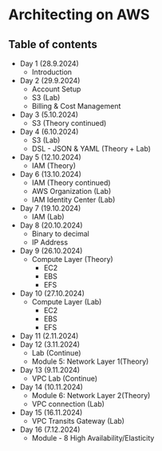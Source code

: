 # Architecting on AWS

## Table of contents

- Day 1 (28.9.2024)
  - Introduction
- Day 2 (29.9.2024)
  - Account Setup
  - S3 (Lab)
  - Billing & Cost Management
- Day 3 (5.10.2024)
  - S3 (Theory continued)
- Day 4 (6.10.2024)
  - S3 (Lab)
  - DSL - JSON & YAML (Theory + Lab)
- Day 5 (12.10.2024)
  - IAM (Theory)
- Day 6 (13.10.2024)
  - IAM (Theory continued)
  - AWS Organization (Lab)
  - IAM Identity Center (Lab)
- Day 7 (19.10.2024)
  - IAM (Lab)
- Day 8 (20.10.2024)
  - Binary to decimal
  - IP Address
- Day 9 (26.10.2024)
  - Compute Layer (Theory)
    - EC2
    - EBS
    - EFS
- Day 10 (27.10.2024)
  - Compute Layer (Lab)
    - EC2
    - EBS
    - EFS
- Day 11 (2.11.2024)
- Day 12 (3.11.2024)
  - Lab (Continue)
  - Module 5: Network Layer 1(Theory)
- Day 13 (9.11.2024)
  - VPC Lab (Continue)
- Day 14 (10.11.2024)
  - Module 6: Network Layer 2(Theory)
  - VPC connection (Lab)
- Day 15 (16.11.2024)
  - VPC Transits Gateway (Lab)
- Day 16 (7.12.2024)
  - Module - 8 High Availability/Elasticity
